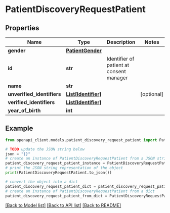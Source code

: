 # PatientDiscoveryRequestPatient


## Properties

Name | Type | Description | Notes
------------ | ------------- | ------------- | -------------
**gender** | [**PatientGender**](PatientGender.md) |  | 
**id** | **str** | Identifier of patient at consent manager | 
**name** | **str** |  | 
**unverified_identifiers** | [**List[Identifier]**](Identifier.md) |  | [optional] 
**verified_identifiers** | [**List[Identifier]**](Identifier.md) |  | 
**year_of_birth** | **int** |  | 

## Example

```python
from openapi_client.models.patient_discovery_request_patient import PatientDiscoveryRequestPatient

# TODO update the JSON string below
json = "{}"
# create an instance of PatientDiscoveryRequestPatient from a JSON string
patient_discovery_request_patient_instance = PatientDiscoveryRequestPatient.from_json(json)
# print the JSON string representation of the object
print(PatientDiscoveryRequestPatient.to_json())

# convert the object into a dict
patient_discovery_request_patient_dict = patient_discovery_request_patient_instance.to_dict()
# create an instance of PatientDiscoveryRequestPatient from a dict
patient_discovery_request_patient_from_dict = PatientDiscoveryRequestPatient.from_dict(patient_discovery_request_patient_dict)
```
[[Back to Model list]](../README.md#documentation-for-models) [[Back to API list]](../README.md#documentation-for-api-endpoints) [[Back to README]](../README.md)


